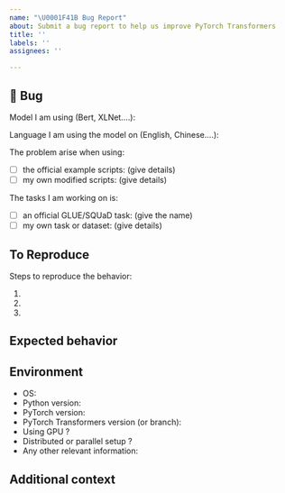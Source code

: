 ```yaml
---
name: "\U0001F41B Bug Report"
about: Submit a bug report to help us improve PyTorch Transformers
title: ''
labels: ''
assignees: ''

---
```


## 🐛 Bug

<!-- Important information -->

Model I am using (Bert, XLNet....):

Language I am using the model on (English, Chinese....):

The problem arise when using:
* [ ] the official example scripts: (give details)
* [ ] my own modified scripts: (give details)

The tasks I am working on is:
* [ ] an official GLUE/SQUaD task: (give the name)
* [ ] my own task or dataset: (give details)

## To Reproduce

Steps to reproduce the behavior:

1.
2.
3.

<!-- If you have a code sample, error messages, stack traces, please provide it here as well. -->

## Expected behavior

<!-- A clear and concise description of what you expected to happen. -->

## Environment

* OS:
* Python version:
* PyTorch version:
* PyTorch Transformers version (or branch):
* Using GPU ?
* Distributed or parallel setup ?
* Any other relevant information:

## Additional context

<!-- Add any other context about the problem here. -->
